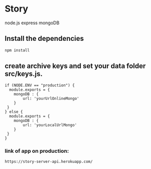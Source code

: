 # Story
node.js
express
mongoDB

## Install the dependencies
```bash
npm install
```

## create archive keys and set your data folder src/keys.js.
```
if (NODE.ENV == "production") {
  module.exports = {
    mongoDB : {
        url: 'yourUrlOnlineMongo'
    }
 }
} else {
  module.exports = {
    mongoDB : {
        url: 'yourLocalUrlMongo'
    }
 }
}
```
### link of app on production:
```
https://story-server-api.herokuapp.com/
```
